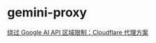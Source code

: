 # gemini-proxy

[绕过 Google AI API 区域限制：Cloudflare 代理方案](https://fedepot.com/blog/cloudflare-google-ai-api-proxy)
